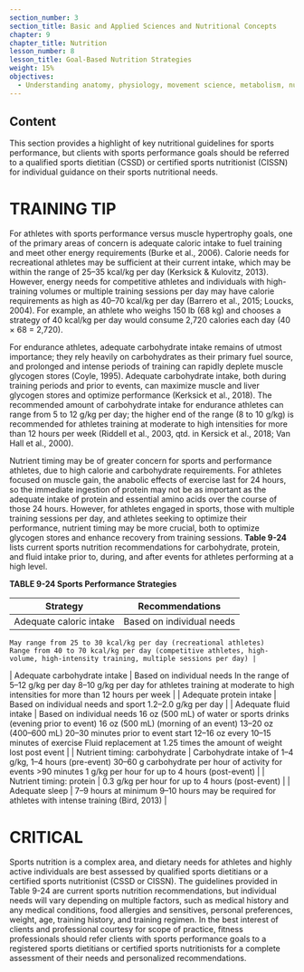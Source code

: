 ```yaml
---
section_number: 3
section_title: Basic and Applied Sciences and Nutritional Concepts
chapter: 9
chapter_title: Nutrition
lesson_number: 8
lesson_title: Goal-Based Nutrition Strategies
weight: 15%
objectives:
  - Understanding anatomy, physiology, movement science, metabolism, nutrition, and supplementation.
---
```


## Content
This section provides a highlight of key nutritional guidelines for sports performance, but clients with sports performance goals should be referred to a qualified sports dietitian (CSSD) or certified sports nutritionist (CISSN) for individual guidance on their sports nutritional needs.

# TRAINING TIP

For athletes with sports performance versus muscle hypertrophy goals, one of the primary areas of concern is adequate caloric intake to fuel training and meet other energy requirements (Burke et al., 2006). Calorie needs for recreational athletes may be sufficient at their current intake, which may be within the range of 25–35 kcal/kg per day (Kerksick & Kulovitz, 2013). However, energy needs for competitive athletes and individuals with high-training volumes or multiple training sessions per day may have calorie requirements as high as 40–70 kcal/kg per day (Barrero et al., 2015; Loucks, 2004). For example, an athlete who weighs 150 lb (68 kg) and chooses a strategy of 40 kcal/kg per day would consume 2,720 calories each day (40 × 68 = 2,720).

For endurance athletes, adequate carbohydrate intake remains of utmost importance; they rely heavily on carbohydrates as their primary fuel source, and prolonged and intense periods of training can rapidly deplete muscle glycogen stores (Coyle, 1995). Adequate carbohydrate intake, both during training periods and prior to events, can maximize muscle and liver glycogen stores and optimize performance (Kerksick et al., 2018). The recommended amount of carbohydrate intake for endurance athletes can range from 5 to 12 g/kg per day; the higher end of the range (8 to 10 g/kg) is recommended for athletes training at moderate to high intensities for more than 12 hours per week (Riddell et al., 2003, qtd. in Kersick et al., 2018; Van Hall et al., 2000).

Nutrient timing may be of greater concern for sports and performance athletes, due to high calorie and carbohydrate requirements. For athletes focused on muscle gain, the anabolic effects of exercise last for 24 hours, so the immediate ingestion of protein may not be as important as the adequate intake of protein and essential amino acids over the course of those 24 hours. However, for athletes engaged in sports, those with multiple training sessions per day, and athletes seeking to optimize their performance, nutrient timing may be more crucial, both to optimize glycogen stores and enhance recovery from training sessions. **Table 9-24** lists current sports nutrition recommendations for carbohydrate, protein, and fluid intake prior to, during, and after events for athletes performing at a high level.

**TABLE 9-24 Sports Performance Strategies**

| Strategy | Recommendations |
|---|---|
| Adequate caloric intake | Based on individual needs
	May range from 25 to 30 kcal/kg per day (recreational athletes) 
	Range from 40 to 70 kcal/kg per day (competitive athletes, high-volume, high-intensity training, multiple sessions per day) |
| Adequate carbohydrate intake | Based on individual needs
	In the range of 5–12 g/kg per day
	8–10 g/kg per day for athletes training at moderate to high intensities for more than 12 hours per week |
| Adequate protein intake | Based on individual needs and sport
	1.2–2.0 g/kg per day |
| Adequate fluid intake | Based on individual needs
	16 oz (500 mL) of water or sports drinks (evening prior to event)
	16 oz (500 mL) (morning of an event)
	13–20 oz (400–600 mL) 20–30 minutes prior to event start
	12–16 oz every 10–15 minutes of exercise
	Fluid replacement at 1.25 times the amount of weight lost post event |
| Nutrient timing: carbohydrate | Carbohydrate intake of 1–4 g/kg, 1–4 hours (pre-event)
	30–60 g carbohydrate per hour of activity for events >90 minutes
	1 g/kg per hour for up to 4 hours (post-event) |
| Nutrient timing: protein | 0.3 g/kg per hour for up to 4 hours (post-event) |
| Adequate sleep | 7–9 hours at minimum
	9–10 hours may be required for athletes with intense training (Bird, 2013) |

# CRITICAL

Sports nutrition is a complex area, and dietary needs for athletes and highly active individuals are best assessed by qualified sports dietitians or a certified sports nutritionist (CSSD or CISSN). The guidelines provided in Table 9-24 are current sports nutrition recommendations, but individual needs will vary depending on multiple factors, such as medical history and any medical conditions, food allergies and sensitives, personal preferences, weight, age, training history, and training regimen. In the best interest of clients and professional courtesy for scope of practice, fitness professionals should refer clients with sports performance goals to a registered sports dietitians or certified sports nutritionists for a complete assessment of their needs and personalized recommendations.